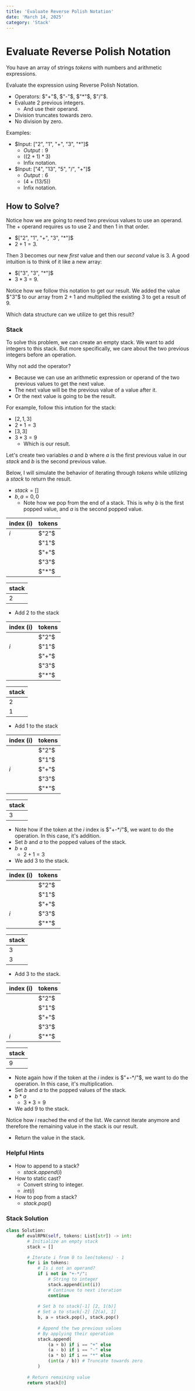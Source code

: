 ```yaml
---
title: 'Evaluate Reverse Polish Notation'
date: 'March 14, 2025'
category: 'Stack'
---
```


# Evaluate Reverse Polish Notation

You have an array of strings $tokens$ with numbers and arithmetic expressions.

Evaluate the expression using Reverse Polish Notation.

- Operators: $"+"$, $"-"$, $"*"$, $"/"$.
- Evaluate 2 previous integers.
    - And use their operand.
- Division truncates towards zero.
- No division by zero.

Examples:
- $Input: ["2", "1", "+", "3", "*"]$
    - $Output: 9$
    - $((2 + 1) * 3)$
    - Infix notation.
- $Input: ["4", "13", "5", "/", "+"]$
    - $Output: 6$
    - $(4 + (13 / 5))$
    - Infix notation.

## How to Solve?

Notice how we are going to need two previous values to use an operand. The $+$ operand requires us to use $2$ and then $1$ in that order.

- $["2", "1", "+", "3", "*"]$
- $2 + 1 = 3$.

Then $3$ becomes our new $first$ value and then our $second$ value is $3$. A good intuition is to think of it like a new array:

- $["3", "3", "*"]$
- $3 * 3 = 9$.

Notice how we follow this notation to get our result. We added the value $"3"$ to our array from $2 + 1$ and multiplied the existing $3$ to get a result of $9$.

Which data structure can we utilize to get this result?

### Stack

To solve this problem, we can create an empty stack. We want to add integers to this stack. But more specifically, we care about the two previous integers before an operation.

Why not add the operator?
- Because we can use an arithmetic expression or operand of the two previous values to get the next value.
- The next value will be the previous value of a value after it.
- Or the next value is going to be the result.

For example, follow this intution for the stack:
- $[2, 1, 3]$
- $2 + 1 = 3$
- $[3, 3]$
- $3 * 3 = 9$
    - Which is our result.

Let's create two variables $a$ and $b$ where $a$ is the first previous value in our $stack$ and $b$ is the second previous value.

Below, I will simulate the behavior of iterating through $tokens$ while utilizing a $stack$ to return the result.

- $stack = []$
- $b, a = 0, 0$
    - Note how we pop from the end of a stack. This is why $b$ is the first popped value, and $a$ is the second popped value.

|   index (i)   |   tokens
|   ---         |   ---
|   $i$         |   $"2"$
|               |   $"1"$
|               |   $"+"$
|               |   $"3"$
|               |   $"*"$

|   stack   |
|   ---     |
|   2       |

- Add $2$ to the stack

|   index (i)   |   tokens
|   ---         |   ---
|               |   $"2"$
|   $i$         |   $"1"$
|               |   $"+"$
|               |   $"3"$
|               |   $"*"$

|   stack   |
|   ---     |
|   2       |
|   1       |

- Add $1$ to the stack

|   index (i)   |   tokens
|   ---         |   ---
|               |   $"2"$
|               |   $"1"$
|   $i$         |   $"+"$
|               |   $"3"$
|               |   $"*"$

|   stack   |
|   ---     |
|   3       |

- Note how if the token at the $i$ index is $"+-*/"$, we want to do the operation. In this case, it's addition.
- Set $b$ and $a$ to the popped values of the stack.
- $b + a$
    - $2 + 1 = 3$
- We add $3$ to the stack.

|   index (i)   |   tokens
|   ---         |   ---
|               |   $"2"$
|               |   $"1"$
|               |   $"+"$
|   $i$         |   $"3"$
|               |   $"*"$

|   stack   |
|   ---     |
|   3       |
|   3       |

- Add $3$ to the stack.

|   index (i)   |   tokens
|   ---         |   ---
|               |   $"2"$
|               |   $"1"$
|               |   $"+"$
|               |   $"3"$
|   $i$         |   $"*"$

|   stack   |
|   ---     |
|   9       |

- Note again how if the token at the $i$ index is $"+-*/"$, we want to do the operation. In this case, it's multiplication.
- Set $b$ and $a$ to the popped values of the stack.
- $b * a$
    - $3 * 3 = 9$
- We add $9$ to the stack.

Notice how $i$ reached the end of the list. We cannot iterate anymore and therefore the remaining value in the stack is our result.

- Return the value in the stack.

### Helpful Hints
- How to append to a stack?
    - $stack.append(i)$
- How to static cast?
    - Convert string to integer.
    - $int(i)$
- How to pop from a stack?
    - $stack.pop()$

### Stack Solution

```python
class Solution:
    def evalRPN(self, tokens: List[str]) -> int:
        # Initialize an empty stack
        stack = []

        # Iterate i from 0 to len(tokens) - 1
        for i in tokens:
            # Is i not an operand?
            if i not in "+-*/":
                # String to integer
                stack.append(int(i))
                # Continue to next iteration
                continue
            
            # Set b to stack[-1] [2, 1(b)]
            # Set a to stack[-2] [2(a), 1]
            b, a = stack.pop(), stack.pop()
            
            # Append the two previous values
            # By applying their operation
            stack.append(
                (a + b) if i == "+" else
                (a - b) if i == "-" else
                (a * b) if i == "*" else
                (int(a / b)) # Truncate towards zero
            )
        
        # Return remaining value
        return stack[0]